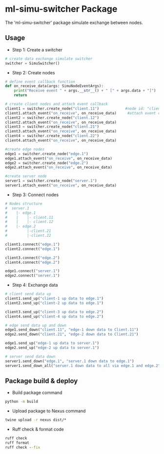 # ml-simu-switcher Package

The 'ml-simu-switcher' package simulate exchange between nodes.

## Usage

  - Step 1: Create a switcher

```python
# create data exchange simulate switcher
switcher = SimuSwitcher()
```

  - Step 2: Create nodes

```python
# define event callback function
def on_receive_data(args: SimuNodeEventArgs):
    print("Receive event " + args.__str__() + " [" + args.data + "]")
    return

# create client nodes and attach event callback
client1 = switcher.create_node("client.11")			   #node id: "client.11"
client1.attach_event("on_receive", on_receive_data)	    #attach event callback handler
client2 = switcher.create_node("client.12")
client2.attach_event("on_receive", on_receive_data)
client3 = switcher.create_node("client.21")
client3.attach_event("on_receive", on_receive_data)
client4 = switcher.create_node("client.22")
client4.attach_event("on_receive", on_receive_data)

#create edge nodes
edge1 = switcher.create_node("edge.1")
edge1.attach_event("on_receive", on_receive_data)
edge2 = switcher.create_node("edge.2")
edge2.attach_event("on_receive", on_receive_data)

#create server node
server1 = switcher.create_node("server.1")
server1.attach_event("on_receive", on_receive_data)
```

  - Step 3: Connect nodes

```python
# Nodes structure
#  server.1 
#    |- edge.1
#    |    |- client.11
#    |    |- client.12
#    |- edge.2
#         |-client.21
#         |-client.22

client1.connect("edge.1")
client2.connect("edge.1")

client3.connect("edge.2")
client4.connect("edge.2")

edge1.connect("server.1")
edge2.connect("server.1")
```

- Step 4: Exchange data
```python
# client send data up
client1.send_up("client-1 up data to edge.1")
client2.send_up("client-2 up data to edge.1")

client3.send_up("client-3 up data to edge.2")
client4.send_up("client-4 up data to edge.2")

# edge send data up and down
edge1.send_down("client.11", "edge-1 down data to Client.11")
edge2.send_down("client.21", "edge-2 down data to Client.21")

edge1.send_up("edge-1 up data to server.1")
edge2.send_up("edge-2 up data to server.1")

# server send data down
server1.send_down("edge.1", "server.1 down data to edge.1")
server1.send_down_all("server.1 down data to all via edge.1 and edge.2")
```




## Package build & deploy

- Build package command

```cmd
python -m build
```
- Upload package to Nexus command

```cmd
twine upload -r nexus dist/*
```

- Ruff check & format code
```cmd
ruff check
ruff format
ruff check --fix
```